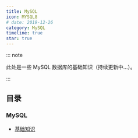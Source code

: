 ```yaml
---
title: MySQL
icon: MYSQL8
# date: 2019-12-26
category: MySQL
timeline: true
star: true
---
```


::: note

此处是一些 MySQL 数据库的基础知识（持续更新中...）。

:::

<!-- more -->

## 目录

### MySQL

- [基础知识](/notes/mysql/core/README.md)
